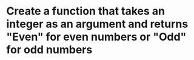 # Create a function that takes an integer as an argument and returns "Even" for even numbers or "Odd" for odd numbers

